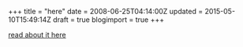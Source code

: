 +++
title = "here"
date = 2008-06-25T04:14:00Z
updated = 2015-05-10T15:49:14Z
draft = true
blogimport = true 
+++

[read about it here](http://lifeatthecircus.com/2008/05/14/missing-one-very-important-item/)
